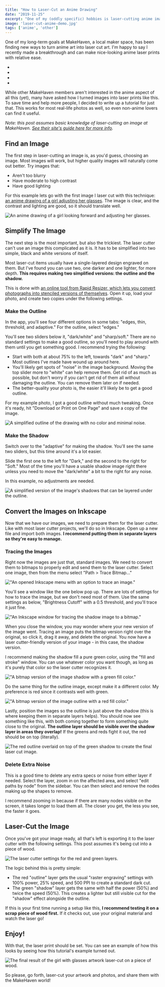 ```yaml
---
title: "How to Laser-Cut an Anime Drawing"
date: "2019-11-25"
excerpt: "One of my (oddly specific) hobbies is laser-cutting anime images. A few MakeHaven members have been curious how, so I wrote a tutorial on making your own."
image: 'laser-cut-anime-demo.jpg'
tags: ['anime', 'other']
---
```


One of my long-term goals at MakeHaven, a local maker space, has been finding new ways to turn anime art into laser cut art. I'm happy to say I recently made a breakthrough and can make nice-looking anime laser prints with relative ease.

<ul class="post-content--image-list">
  <li>
    <img src="/assets/images/posts/laser-cut-anime-demo/examples/1.jpg" alt="" />
  </li>
  <li>
    <img src="/assets/images/posts/laser-cut-anime-demo/examples/3.jpg" alt="" />
  </li>
  <li>
    <img src="/assets/images/posts/laser-cut-anime-demo/examples/4.jpeg" alt="" />
  </li>
  <li>
    <img src="/assets/images/posts/laser-cut-anime-demo/examples/5.jpeg" alt="" />
  </li>
</ul>

While other MakeHaven members aren't interested in the anime aspect of all this (yet), many have asked how I turned images into laser prints like this. To save time and help more people, I decided to write up a tutorial for just that. This works for most real-life photos as well, so even non-anime lovers can find it useful.

_Note: this post assumes basic knowledge of laser-cutting an image at MakeHaven. [See their site's guide here for more info](https://www.makehaven.org/i/424)._

## Find an Image

The first step in laser-cutting an image is, as you'd guess, choosing an image. Most images will work, but higher quality images will naturally come out better. Try images that:

- Aren't too blurry
- Have moderate to high contrast
- Have good lighting

For this example lets go with the first image I laser cut with this technique: [an anime drawing of a girl adjusting her glasses](https://safebooru.org/index.php?page=post&s=view&id=2444294). The image is clear, and the contrast and lighting are good, so it should translate well.

![An anime drawing of a girl looking forward and adjusting her glasses.](/assets/images/posts/laser-cut-anime-demo/step_1/original.png)
## Simplify The Image

The next step is the most important, but also the trickiest. The laser cutter can't use an image this complicated as it is. It has to be simplified into two simple, black and white versions of itself.

Most laser-cut items usually have a single-layered design engraved on them. But I've found you can use two, one darker and one lighter, for more depth. **This requires making two simplified versions: the outline and the shadow.**

This is done with [an online tool from Rapid Resizer, which lets you convert photographs into stenciled versions of themselves](https://online.rapidresizer.com/photograph-to-pattern.php). Open it up, load your photo, and create two copies under the following settings.

### Make the Outline

In the app, you'll see four different options in some tabs: "edges, thin, threshold, and adaptive." For the outline, select "edges."

You'll see two sliders below it, "dark/white" and "sharp/soft." There are no standard settings to make a good outline, so you'll need to play around with them until you get something good. I recommend trying the following:

- Start with both at about 75% to the left, towards "dark" and "sharp." Most outlines I've made have wound up around here.
- You'll likely get spots of "noise" in the image background. Moving the top slider more to "white" can help remove them. Get rid of as much as possible, but don't worry if you can't get rid of them all without damaging the outline. You can remove them later on if needed.
- The better-quality your photo is, the easier it'll likely be to get a good outline.

For my example photo, I got a good outline without much tweaking. Once it's ready, hit "Download or Print on One Page" and save a copy of the image.

![A simplified outline of the drawing with no color and minimal noise.](/assets/images/posts/laser-cut-anime-demo/step_2/outline.png)

### Make the Shadow

Switch over to the "adaptive" for making the shadow. You'll see the same two sliders, but this time around it's a lot easier.

Slide the first one to the left for "Dark," and the second to the right for "Soft." Most of the time you'll have a usable shadow image right there unless you need to move the "dark/white" a bit to the right for any noise.

In this example, no adjustments are needed.

![A simplified version of the image's shadows that can be layered under the outline.](/assets/images/posts/laser-cut-anime-demo/step_2/shadows.png)

## Convert the Images on Inkscape

Now that we have our images, we need to prepare them for the laser cutter. Like with most laser cutter projects, we'll do so in Inkscape. Open up a new file and import both images. **I recommend putting them in separate layers so they're easy to manage.**

### Tracing the Images

Right now the images are just that, standard images. We need to convert them to bitmaps to properly edit and send them to the laser cutter. Select one image, then from the menu select "Path > Trace Bitmap..."

!["An opened Inkscape menu with an option to trace an image."](/assets/images/posts/laser-cut-anime-demo/step_3/trace_bitmap.png)

You'll see a window like the one below pop up. There are lots of settings for how to trace the image, but we don't need most of them. Use the same settings as below, "Brightness Cutoff" with a 0.5 threshold, and you'll trace it just fine.

!["An Inkscape window for tracing the shadow image to a bitmap."](/assets/images/posts/laser-cut-anime-demo/step_3/shadow_trace.png)

When you close the window, you may wonder where your new version of the image went. Tracing an image puts the bitmap version right over the original, so click it, drag it away, and delete the original. You now have a laser cutter-friendly version of your image - in this case, the shadow version.

I recommend making the shadow fill a pure green color, using the "fill and stroke" window. You can use whatever color you want though, as long as it's purely that color so the laser cutter recognizes it.

!["A bitmap version of the image shadow with a green fill color."](/assets/images/posts/laser-cut-anime-demo/step_3/shadow_result.png)

Do the same thing for the outline image, except make it a different color. My preference is red since it contrasts well with green.

!["A bitmap version of the image outline with a red fill color."](/assets/images/posts/laser-cut-anime-demo/step_3/border_result.png)

Lastly, position the images so the outline is just above the shadow (this is where keeping them in separate layers helps). You should now see something like this, with both coming together to form something quite close to the original. **The outline layer should be visible over the shadow layer in areas they overlap!** If the greens and reds fight it out, the red should be on top (literally).

![The red outline overlaid on top of the green shadow to create the final laser cut image.](/assets/images/posts/laser-cut-anime-demo/step_3/shadow_and_border.png)
### Delete Extra Noise

This is a good time to delete any extra specs or noise from either layer if needed. Select the layer, zoom in on the affected area, and select "edit paths by node" from the sidebar. You can then select and remove the nodes making up the shapes to remove.

I recommend zooming in because if there are many nodes visible on the screen, it takes longer to load them all. The closer you get, the less you see, the faster it goes.

## Laser-Cut the Image

Once you've got your image ready, all that's left is exporting it to the laser cutter with the following settings. This post assumes it's being cut into a piece of wood.

![The laser cutter settings for the red and green layers.](/assets/images/posts/laser-cut-anime-demo/step_4/laser_settings.png)

The logic behind this is pretty simple:

- The red "outline" layer gets the usual "raster engraving" settings with 100% power, 25% speed, and 500 PPI to create a standard dark cut.
- The green "shadow" layer gets the same with half the power (50%) and twice the speed (50%). This creates a lighter but still visible cut for the "shadow" effect alongside the outline.

If this is your first time running a setup like this, **I recommend testing it on a scrap piece of wood first.** If it checks out, use your original material and watch the laser go!

## Enjoy!

With that, the laser print should be set. You can see an example of how this looks by seeing how this tutorial's example turned out.

![The final result of the girl with glasses artwork laser-cut on a piece of wood.](/assets/images/posts/laser-cut-anime-demo/step_5/result.jpeg)

So please, go forth, laser-cut your artwork and photos, and share them with the MakeHaven world!
